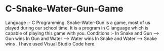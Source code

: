 # C-Snake-Water-Gun-Game
Language :- C Programming.  Snake-Water-Gun is a game, most of us played during our school time.  It is a program in C language which is capable of playing this game with you. Conditions :-   In Snake and Gun --> Gun wins                           In Gun and Water --> Water wins                           In Snake and Water --> Snake wins . I have used Visual Studio Code here.

